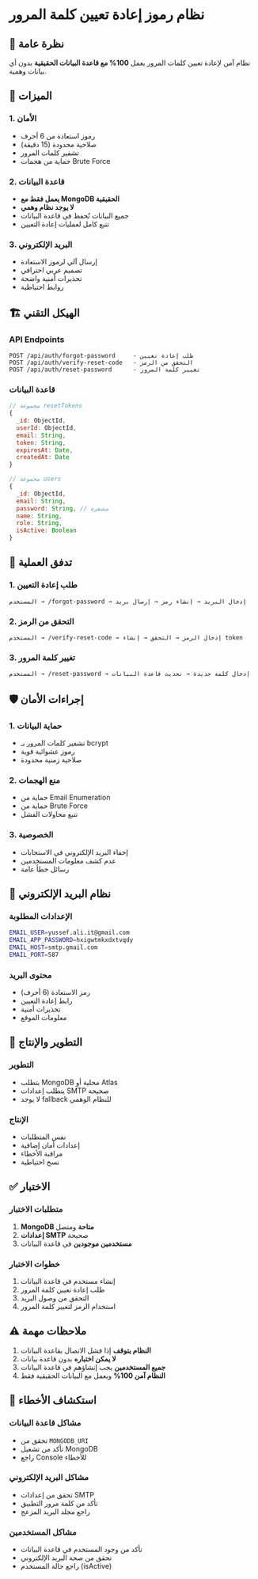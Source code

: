 # نظام رموز إعادة تعيين كلمة المرور

## 🎯 نظرة عامة

نظام آمن لإعادة تعيين كلمات المرور يعمل **100% مع قاعدة البيانات الحقيقية** بدون أي بيانات وهمية.

## 🔐 الميزات

### 1. الأمان
- رموز استعادة من 6 أحرف
- صلاحية محدودة (15 دقيقة)
- تشفير كلمات المرور
- حماية من هجمات Brute Force

### 2. قاعدة البيانات
- **يعمل فقط مع MongoDB الحقيقية**
- **لا يوجد نظام وهمي**
- جميع البيانات تُحفظ في قاعدة البيانات
- تتبع كامل لعمليات إعادة التعيين

### 3. البريد الإلكتروني
- إرسال آلي لرموز الاستعادة
- تصميم عربي احترافي
- تحذيرات أمنية واضحة
- روابط احتياطية

## 🏗️ الهيكل التقني

### API Endpoints
```
POST /api/auth/forgot-password     - طلب إعادة تعيين
POST /api/auth/verify-reset-code   - التحقق من الرمز
POST /api/auth/reset-password      - تغيير كلمة المرور
```

### قاعدة البيانات
```javascript
// مجموعة resetTokens
{
  _id: ObjectId,
  userId: ObjectId,
  email: String,
  token: String,
  expiresAt: Date,
  createdAt: Date
}

// مجموعة users
{
  _id: ObjectId,
  email: String,
  password: String, // مشفرة
  name: String,
  role: String,
  isActive: Boolean
}
```

## 🔄 تدفق العملية

### 1. طلب إعادة التعيين
```
المستخدم → /forgot-password → إدخال البريد → إنشاء رمز → إرسال بريد
```

### 2. التحقق من الرمز
```
المستخدم → /verify-reset-code → إدخال الرمز → التحقق → إنشاء token
```

### 3. تغيير كلمة المرور
```
المستخدم → /reset-password → إدخال كلمة جديدة → تحديث قاعدة البيانات
```

## 🛡️ إجراءات الأمان

### 1. حماية البيانات
- تشفير كلمات المرور بـ bcrypt
- رموز عشوائية قوية
- صلاحية زمنية محدودة

### 2. منع الهجمات
- حماية من Email Enumeration
- حماية من Brute Force
- تتبع محاولات الفشل

### 3. الخصوصية
- إخفاء البريد الإلكتروني في الاستجابات
- عدم كشف معلومات المستخدمين
- رسائل خطأ عامة

## 📧 نظام البريد الإلكتروني

### الإعدادات المطلوبة
```bash
EMAIL_USER=yussef.ali.it@gmail.com
EMAIL_APP_PASSWORD=hxigwtmkxdxtvqdy
EMAIL_HOST=smtp.gmail.com
EMAIL_PORT=587
```

### محتوى البريد
- رمز الاستعادة (6 أحرف)
- رابط إعادة التعيين
- تحذيرات أمنية
- معلومات الموقع

## 🚀 التطوير والإنتاج

### التطوير
- يتطلب MongoDB محلية أو Atlas
- يتطلب إعدادات SMTP صحيحة
- لا يوجد fallback للنظام الوهمي

### الإنتاج
- نفس المتطلبات
- إعدادات أمان إضافية
- مراقبة الأخطاء
- نسخ احتياطية

## ✅ الاختبار

### متطلبات الاختبار
1. **MongoDB متاحة** ومتصل
2. **إعدادات SMTP** صحيحة
3. **مستخدمين موجودين** في قاعدة البيانات

### خطوات الاختبار
1. إنشاء مستخدم في قاعدة البيانات
2. طلب إعادة تعيين كلمة المرور
3. التحقق من وصول البريد
4. استخدام الرمز لتغيير كلمة المرور

## ⚠️ ملاحظات مهمة

1. **النظام يتوقف** إذا فشل الاتصال بقاعدة البيانات
2. **لا يمكن اختباره** بدون قاعدة بيانات
3. **جميع المستخدمين** يجب إنشاؤهم في قاعدة البيانات
4. **النظام آمن 100%** ويعمل مع البيانات الحقيقية فقط

## 🔧 استكشاف الأخطاء

### مشاكل قاعدة البيانات
- تحقق من `MONGODB_URI`
- تأكد من تشغيل MongoDB
- راجع Console للأخطاء

### مشاكل البريد الإلكتروني
- تحقق من إعدادات SMTP
- تأكد من كلمة مرور التطبيق
- راجع مجلد البريد المزعج

### مشاكل المستخدمين
- تأكد من وجود المستخدم في قاعدة البيانات
- تحقق من صحة البريد الإلكتروني
- راجع حالة المستخدم (isActive)
